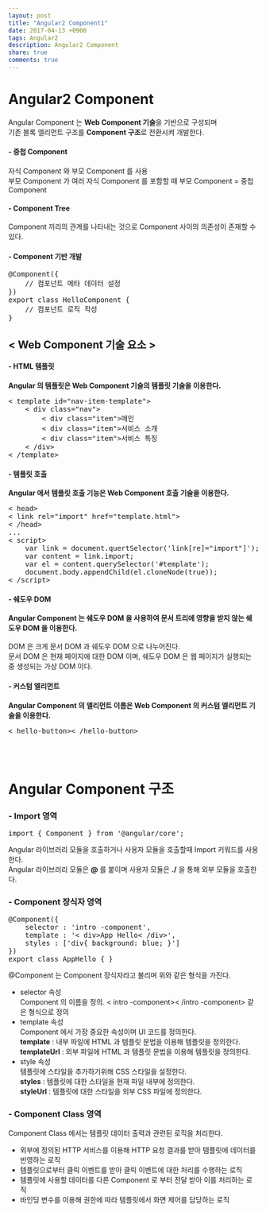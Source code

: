 ```yaml
---
layout: post
title: "Angular2 Component1"
date: 2017-04-13 +0900
tags: Angular2
description: Angular2 Component
share: true
comments: true
---
```



Angular2 Component
===========
Angular Component 는 **Web Component 기술**을 기반으로 구성되며 <br>기존 블록 엘리먼트 구조를 **Component 구조**로 전환시켜 개발한다.

#### - 중첩 Component
자식 Component 와 부모 Component 를 사용<br>부모 Component 가 여러 자식 Component 를 포함할 때 부모 Component = 중첩 Component
#### - Component Tree
Component 끼리의 관계를 나타내는 것으로 Component 사이의 의존성이 존재할 수 있다.
#### - Component 기반 개발
<pre>
@Component({
	// 컴포넌트 메타 데이터 설정
})
export class HelloComponent {
	// 컴포넌트 로직 작성
}
</pre>
< Web Component 기술 요소 >
-----
#### - HTML 템플릿
**Angular 의 템플릿은 Web Component 기술의 템플릿 기술을 이용한다.**
<pre>
< template id="nav-item-template">
	< div class="nav">
		< div class="item">메인</div>
		< div class="item">서비스 소개</div>
		< div class="item">서비스 특징</div>
	< /div>
< /template>
</pre>
#### - 템플릿 호출
**Angular 에서 템플릿 호출 기능은 Web Component 호출 기술을 이용한다.**
<pre>
< head>
< link rel="import" href="template.html">
< /head>
...
< script>
	var link = document.quertSelector('link[re]="import"]');
	var content = link.import;
	var el = content.querySelector('#template');
	document.body.appendChild(el.cloneNode(true));
< /script>
</pre>
#### - 쉐도우 DOM
**Angular Component 는 쉐도우 DOM 을 사용하여 문서 트리에 영향을 받지 않는 쉐도우 DOM 을 이용한다.**<br><br>
DOM 은 크게 문서 DOM 과 쉐도우 DOM 으로 나누어진다.<br>
문서 DOM 은 현재 페이지에 대한 DOM 이며, 쉐도우 DOM 은 웹 페이지가 실행되는 중 생성되는 가상 DOM 이다.
#### - 커스텀 엘리먼트
**Angular Component 의 엘리먼트 이름은 Web Component 의 커스텀 엘리먼트 기술을  이용한다.**
<pre>
< hello-button>< /hello-button>
</pre>
<br>
&nbsp;

Angular Component 구조
=======
### - Import 영역
<pre>
import { Component } from '@angular/core'; 
</pre>
Angular 라이브러리 모듈을 호출하거나 사용자 모듈을 호출할때 Import 키워드를 사용한다.<br>
Angular 라이브러리 모듈은 **@** 를 붙이며 사용자 모듈은 **./** 을 통해 외부 모듈을 호출한다.

### - Component 장식자 영역
<pre>
@Component({
	selector : 'intro -component',
	template : '< div>App Hello< /div>',
	styles : ['div{ background: blue; }']
})
export class AppHello { }
</pre>
@Component 는 Component 장식자라고 불리며 위와 같은 형식을 가진다.

- selector 속성<br>Component 의 이름을 정의. < intro -component>< /intro -component> 같은 형식으로 정의<br>
- template 속성<br>Component 에서 가장 중요한 속성이며 UI 코드를 정의한다.<br>**template** : 내부 파일에 HTML 과 템플릿 문법을 이용해 템플릿을 정의한다.<br>**templateUrl** : 외부 파일에 HTML 과 템플릿 문법을 이용해 템플릿을 정의한다.
- style 속성<br>템플릿에 스타일을 추가하기위해 CSS 스타일을 설정한다.<br>**styles** : 템플릿에 대한 스타일을 현재 파일 내부에 정의한다.<br>**styleUrl** : 템플릿에 대한 스타일을 외부 CSS 파일에 정의한다.


### - Component Class 영역
Component Class 에서는 템플릿 데이터 출력과 관련된 로직을 처리한다.

- 외부에 정의된 HTTP 서비스를 이용해 HTTP 요청 결과를 받아 템플릿에 데이터를 반영하는 로직
- 템플릿으로부터 클릭 이벤트를 받아 클릭 이벤트에 대한 처리를 수행하는 로직
- 템플릿에 사용할 데이터를 다른 Component 로 부터 전달 받아 이를 처리하는 로직
- 바인딩 변수를 이용해 권한에 따라 템플릿에서 화면 제어를 담당하는 로직


